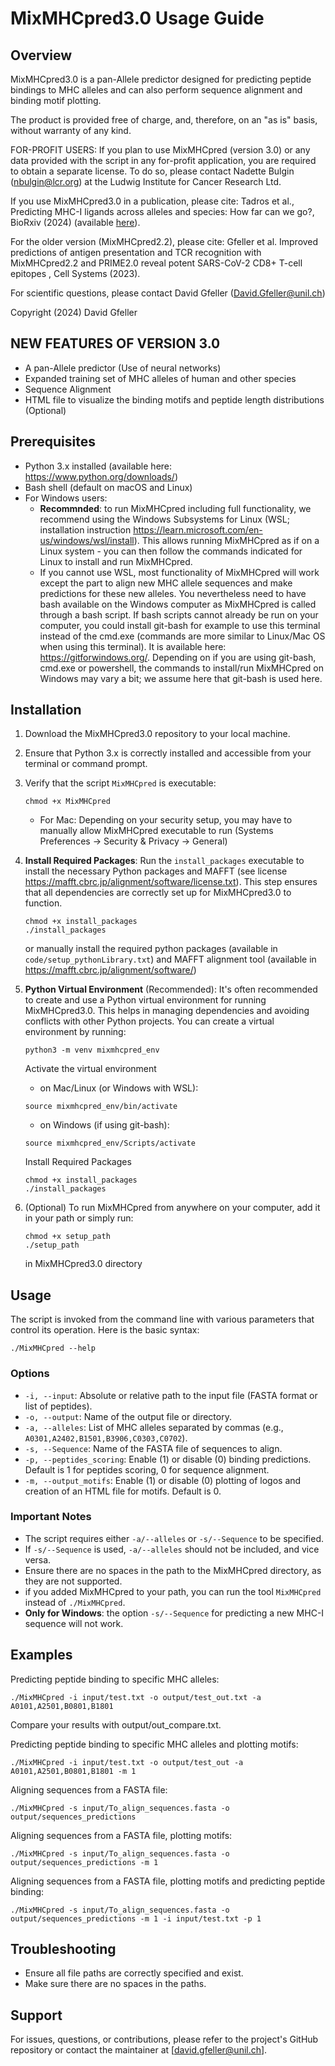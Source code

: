 
# MixMHCpred3.0 Usage Guide

## Overview

MixMHCpred3.0 is a pan-Allele predictor designed for predicting peptide bindings to MHC alleles and can also perform sequence alignment and binding motif plotting. 

The product is provided free of charge, and, therefore, on an "as is" basis, without warranty of any kind.

FOR-PROFIT USERS:
If you plan to use MixMHCpred (version 3.0) or any data provided with the script in any for-profit
application, you are required to obtain a separate license.
To do so, please contact Nadette Bulgin (nbulgin@lcr.org) at the Ludwig Institute for Cancer Research Ltd.

If you use MixMHCpred3.0 in a publication, please cite:
Tadros et al., Predicting MHC-I ligands across alleles and species: How far can we go?, BioRxiv (2024) (available [here](https://doi.org/10.1101/2024.05.08.593183)).

For the older version (MixMHCpred2.2), please cite:
Gfeller et al. Improved predictions of antigen presentation and TCR recognition with MixMHCpred2.2 and PRIME2.0 reveal potent SARS-CoV-2 CD8+ T-cell epitopes , Cell Systems (2023).

For scientific questions, please contact David Gfeller (David.Gfeller@unil.ch)

Copyright (2024) David Gfeller


## NEW FEATURES OF VERSION 3.0

- A pan-Allele predictor (Use of neural networks)
- Expanded training set of MHC alleles of human and other species 
- Sequence Alignment
- HTML file to visualize the binding motifs and peptide length distributions (Optional)

## Prerequisites

- Python 3.x installed (available here: https://www.python.org/downloads/)
- Bash shell (default on macOS and Linux)
- For Windows users:
    - **Recommnded**: to run MixMHCpred including full functionality, we recommend using the Windows Subsystems for Linux (WSL; installation instruction https://learn.microsoft.com/en-us/windows/wsl/install). This allows running MixMHCpred as if on a Linux system - you can then follow the commands indicated for Linux to install and run MixMHCpred.
	- If you cannot use WSL, most functionality of MixMHCpred will work except the part to align new MHC allele sequences and make predictions for these new alleles. You nevertheless need to have bash available on the Windows computer as MixMHCpred is called through a bash script. If bash scripts cannot already be run on your computer, you could install git-bash for example to use this terminal instead of the cmd.exe (commands are more similar to Linux/Mac OS when using this terminal). It is available here: https://gitforwindows.org/. Depending on if you are using git-bash, cmd.exe or powershell, the commands to install/run MixMHCpred on Windows may vary a bit; we assume here that git-bash is used here.


## Installation

1. Download the MixMHCpred3.0 repository to your local machine.
2. Ensure that Python 3.x is correctly installed and accessible from your terminal or command prompt.
3. Verify that the script `MixMHCpred` is executable:
    ```
    chmod +x MixMHCpred
    ```
    - For Mac:
    Depending on your security setup, you may have to manually allow MixMHCpred executable to run (Systems Preferences -> Security & Privacy -> General)
4. **Install Required Packages**: Run the `install_packages` executable to install the necessary Python packages and MAFFT (see license https://mafft.cbrc.jp/alignment/software/license.txt). This step ensures that all dependencies are correctly set up for MixMHCpred3.0 to function.
    ```
    chmod +x install_packages
    ./install_packages
    ```
    or manually install the required python packages (available in `code/setup_pythonLibrary.txt`) and MAFFT alignment tool (available in https://mafft.cbrc.jp/alignment/software/)
5. **Python Virtual Environment** (Recommended): It's often recommended to create and use a Python virtual environment for running MixMHCpred3.0. This helps in managing dependencies and avoiding conflicts with other Python projects. You can create a virtual environment by running:
    ```
    python3 -m venv mixmhcpred_env
    ```
   Activate the virtual environment
   - on Mac/Linux (or Windows with WSL):
    ```
    source mixmhcpred_env/bin/activate
    ```
   - on Windows (if using git-bash):
	```
    source mixmhcpred_env/Scripts/activate
    ```

    Install Required Packages
    ```
    chmod +x install_packages
    ./install_packages
    ```
6. (Optional) To run MixMHCpred from anywhere on your computer, add it in your path or simply run:
    ```
    chmod +x setup_path
    ./setup_path
    ```
    in MixMHCpred3.0 directory

## Usage

The script is invoked from the command line with various parameters that control its operation. Here is the basic syntax:

```
./MixMHCpred --help
```
 

### Options

- `-i, --input`: Absolute or relative path to the input file (FASTA format or list of peptides).
- `-o, --output`: Name of the output file or directory.
- `-a, --alleles`: List of MHC alleles separated by commas (e.g., `A0301,A2402,B1501,B3906,C0303,C0702`).
- `-s, --Sequence`: Name of the FASTA file of sequences to align.
- `-p, --peptides_scoring`: Enable (1) or disable (0) binding predictions. Default is 1 for peptides scoring, 0 for sequence alignment.
- `-m, --output_motifs`: Enable (1) or disable (0) plotting of logos and creation of an HTML file for motifs. Default is 0.

### Important Notes

- The script requires either `-a/--alleles` or `-s/--Sequence` to be specified.
- If `-s/--Sequence` is used, `-a/--alleles` should not be included, and vice versa.
- Ensure there are no spaces in the path to the MixMHCpred directory, as they are not supported.
-  if you added MixMHCpred to your path, you can run the tool `MixMHCpred` instead of `./MixMHCpred`.
- **Only for Windows**: the  option `-s/--Sequence` for predicting a new MHC-I sequence will not work.

## Examples

Predicting peptide binding to specific MHC alleles:
```
./MixMHCpred -i input/test.txt -o output/test_out.txt -a A0101,A2501,B0801,B1801
```
Compare your results with output/out_compare.txt.

Predicting peptide binding to specific MHC alleles and plotting motifs:
```
./MixMHCpred -i input/test.txt -o output/test_out -a A0101,A2501,B0801,B1801 -m 1 
```

Aligning sequences from a FASTA file:
```
./MixMHCpred -s input/To_align_sequences.fasta -o output/sequences_predictions 
```
Aligning sequences from a FASTA file, plotting motifs:
```
./MixMHCpred -s input/To_align_sequences.fasta -o output/sequences_predictions -m 1
```
Aligning sequences from a FASTA file, plotting motifs and predicting peptide binding:
```
./MixMHCpred -s input/To_align_sequences.fasta -o output/sequences_predictions -m 1 -i input/test.txt -p 1
```


## Troubleshooting

- Ensure all file paths are correctly specified and exist.
- Make sure there are no spaces in the paths.

## Support

For issues, questions, or contributions, please refer to the project's GitHub repository or contact the maintainer at [david.gfeller@unil.ch].
